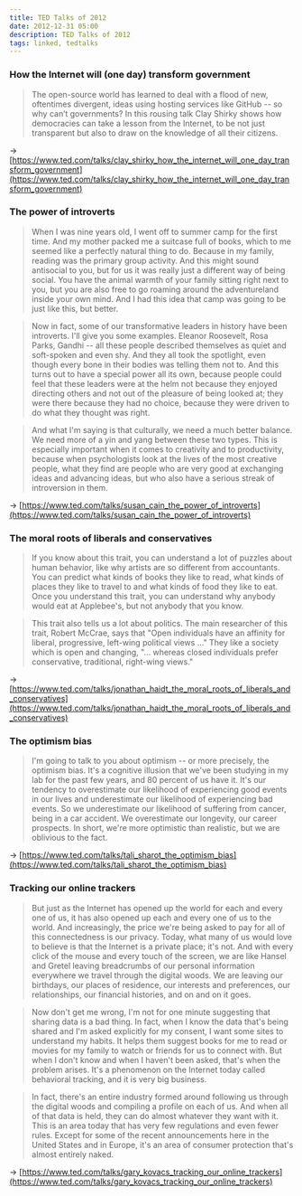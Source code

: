 ```yaml
---
title: TED Talks of 2012
date: 2012-12-31 05:00
description: TED Talks of 2012
tags: linked, tedtalks
---
```


### How the Internet will (one day) transform government

> The open-source world has learned to deal with a flood of new, oftentimes divergent, ideas using hosting services like GitHub -- so why can’t governments? In this rousing talk Clay Shirky shows how democracies can take a lesson from the Internet, to be not just transparent but also to draw on the knowledge of all their citizens.

→ [https://www.ted.com/talks/clay_shirky_how_the_internet_will_one_day_transform_government](https://www.ted.com/talks/clay_shirky_how_the_internet_will_one_day_transform_government)


### The power of introverts

> When I was nine years old, I went off to summer camp for the first time. And my mother packed me a suitcase full of books, which to me seemed like a perfectly natural thing to do. Because in my family, reading was the primary group activity. And this might sound antisocial to you, but for us it was really just a different way of being social. You have the animal warmth of your family sitting right next to you, but you are also free to go roaming around the adventureland inside your own mind. And I had this idea that camp was going to be just like this, but better.

> Now in fact, some of our transformative leaders in history have been introverts. I'll give you some examples. Eleanor Roosevelt, Rosa Parks, Gandhi -- all these people described themselves as quiet and soft-spoken and even shy. And they all took the spotlight, even though every bone in their bodies was telling them not to. And this turns out to have a special power all its own, because people could feel that these leaders were at the helm not because they enjoyed directing others and not out of the pleasure of being looked at; they were there because they had no choice, because they were driven to do what they thought was right.

> And what I'm saying is that culturally, we need a much better balance. We need more of a yin and yang between these two types. This is especially important when it comes to creativity and to productivity, because when psychologists look at the lives of the most creative people, what they find are people who are very good at exchanging ideas and advancing ideas, but who also have a serious streak of introversion in them.

→ [https://www.ted.com/talks/susan_cain_the_power_of_introverts](https://www.ted.com/talks/susan_cain_the_power_of_introverts)


### The moral roots of liberals and conservatives

> If you know about this trait, you can understand a lot of puzzles about human behavior, like why artists are so different from accountants. You can predict what kinds of books they like to read, what kinds of places they like to travel to and what kinds of food they like to eat. Once you understand this trait, you can understand why anybody would eat at Applebee's, but not anybody that you know.

> This trait also tells us a lot about politics. The main researcher of this trait, Robert McCrae, says that "Open individuals have an affinity for liberal, progressive, left-wing political views ..." They like a society which is open and changing, "... whereas closed individuals prefer conservative, traditional, right-wing views."

→ [https://www.ted.com/talks/jonathan_haidt_the_moral_roots_of_liberals_and_conservatives](https://www.ted.com/talks/jonathan_haidt_the_moral_roots_of_liberals_and_conservatives)


### The optimism bias

> I'm going to talk to you about optimism -- or more precisely, the optimism bias. It's a cognitive illusion that we've been studying in my lab for the past few years, and 80 percent of us have it. It's our tendency to overestimate our likelihood of experiencing good events in our lives and underestimate our likelihood of experiencing bad events. So we underestimate our likelihood of suffering from cancer, being in a car accident. We overestimate our longevity, our career prospects. In short, we're more optimistic than realistic, but we are oblivious to the fact.

→ [https://www.ted.com/talks/tali_sharot_the_optimism_bias](https://www.ted.com/talks/tali_sharot_the_optimism_bias)


### Tracking our online trackers

> But just as the Internet has opened up the world for each and every one of us, it has also opened up each and every one of us to the world. And increasingly, the price we're being asked to pay for all of this connectedness is our privacy. Today, what many of us would love to believe is that the Internet is a private place; it's not. And with every click of the mouse and every touch of the screen, we are like Hansel and Gretel leaving breadcrumbs of our personal information everywhere we travel through the digital woods. We are leaving our birthdays, our places of residence, our interests and preferences, our relationships, our financial histories, and on and on it goes.

> Now don't get me wrong, I'm not for one minute suggesting that sharing data is a bad thing. In fact, when I know the data that's being shared and I'm asked explicitly for my consent, I want some sites to understand my habits. It helps them suggest books for me to read or movies for my family to watch or friends for us to connect with. But when I don't know and when I haven't been asked, that's when the problem arises. It's a phenomenon on the Internet today called behavioral tracking, and it is very big business.

> In fact, there's an entire industry formed around following us through the digital woods and compiling a profile on each of us. And when all of that data is held, they can do almost whatever they want with it. This is an area today that has very few regulations and even fewer rules. Except for some of the recent announcements here in the United States and in Europe, it's an area of consumer protection that's almost entirely naked.

→ [https://www.ted.com/talks/gary_kovacs_tracking_our_online_trackers](https://www.ted.com/talks/gary_kovacs_tracking_our_online_trackers)
